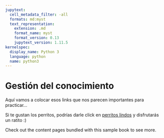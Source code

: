 ```yaml
---
jupytext:
  cell_metadata_filter: -all
  formats: md:myst
  text_representation:
    extension: .md
    format_name: myst
    format_version: 0.13
    jupytext_version: 1.11.5
kernelspec:
  display_name: Python 3
  language: python
  name: python3
---
```


# Gestión del conocimiento

Aquí vamos a colocar esos links que nos parecen importantes para practicar...

Si te gustan los perritos, podrías darle click en [perritos lindos](https://www.dogalize.com/es/2017/06/fotos-de-perros-cachorros-imagenes/) y disfrutarás un ratito :)


Check out the content pages bundled with this sample book to see more.

```{tableofcontents}
```
